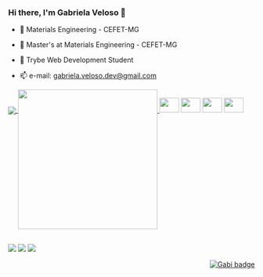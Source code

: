 ### Hi there, I'm Gabriela Veloso 👋

- 🔭 Materials Engineering - CEFET-MG
- 🔭 Master's at Materials Engineering - CEFET-MG 
- 🌱 Trybe Web Development Student
- 📫 e-mail: gabriela.veloso.dev@gmail.com
  
  <div>
 <a href="https://github.com/gabriela-veloso/github-readme-stats">
  <img align="center" src="https://github-readme-stats.vercel.app/api?username=gabriela-veloso&show_icons=true&theme=tokyonight" />
</a>
<a href="https://github.com/gabriela-veloso/convoychat">
  <img align="top" width=285 src="https://github-readme-stats.vercel.app/api/top-langs/?username=gabriela-veloso&theme=tokyonight" />
</a 
  </div>
 <div style="display: inline-block"><br>
   <img height=30 width=40 src="https://cdn.jsdelivr.net/gh/devicons/devicon/icons/javascript/javascript-plain.svg" />
   <img height=30 width=40 src="https://cdn.jsdelivr.net/gh/devicons/devicon/icons/react/react-original.svg" />
   <img height=30 width=40 src="https://cdn.jsdelivr.net/gh/devicons/devicon/icons/html5/html5-plain.svg" />
   <img height=30 width=40 src="https://cdn.jsdelivr.net/gh/devicons/devicon/icons/css3/css3-plain.svg" />

  </div>
  
  ##
   <div align="left">       
    <a href="https://www.instagram.com/gabiquem_fez/" target="_blank"><img src="https://img.shields.io/badge/-Instagram-%23E4405F?style=for-the-badge&logo=instagram&logoColor=white" target="_blank"></a>
  <a href = "mailto:gabriela.veloso.dev@gmail.com"><img src="https://img.shields.io/badge/-Gmail-%23333?style=for-the-badge&logo=gmail&logoColor=white" target="_blank"></a>
  <a href="https://www.linkedin.com/in/gabriela-veloso-1a936156/"><img src="https://img.shields.io/badge/-LinkedIn-%230077B5?style=for-the-badge&logo=linkedin&logoColor=white" target="_blank"></a> 
 
</div> 
  
  <div>
  <p align="right">
    <a href="https://badges.pufler.dev">
      <img src="https://badges.pufler.dev/visits/gabriela-veloso/gabriela-veloso" alt="Gabi badge" />
    </a>
  </p>
</div>
